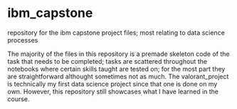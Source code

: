 # ibm_capstone
repository for the ibm capstone project files; most relating to data science processes

The majority of the files in this repository is a premade skeleton code of the task that needs to be completed; tasks are scattered throughout the notebooks where certain skills taught are tested on; for the most part they are straightforward althought sometimes not as much. The valorant_project is technically my first data science project since that one is done on my own. However, this repository still showcases what I have learned in the course.
